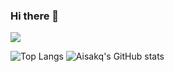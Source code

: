 ### Hi there 👋

<a href="https://discord.gg/x9hwwmGQze" target="_blank"><img src="https://img.shields.io/badge/Discord Server-5865F2?style=flat&logo=Discord&logoColor=white"/></a>

![Top Langs](https://github-readme-stats.vercel.app/api/top-langs/?username=Aisakq&layout=compact$card_width)
![Aisakq's GitHub stats](https://github-readme-stats.vercel.app/api?username=Aisakq&theme=default&show_icons=true)
